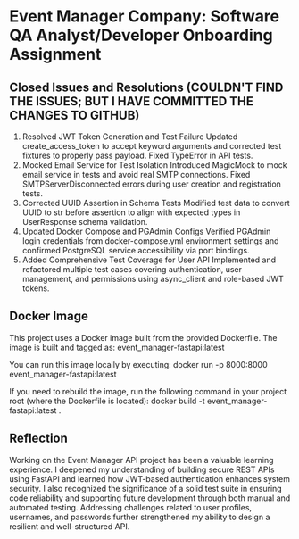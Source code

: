 # Event Manager Company: Software QA Analyst/Developer Onboarding Assignment

## Closed Issues and Resolutions (COULDN'T FIND THE ISSUES; BUT I HAVE COMMITTED THE CHANGES TO GITHUB)
1. Resolved JWT Token Generation and Test Failure
Updated create_access_token to accept keyword arguments and corrected test fixtures to properly pass payload. Fixed TypeError in API tests.
2.	Mocked Email Service for Test Isolation
Introduced MagicMock to mock email service in tests and avoid real SMTP connections. Fixed SMTPServerDisconnected errors during user creation and registration tests.
3.	Corrected UUID Assertion in Schema Tests
Modified test data to convert UUID to str before assertion to align with expected types in UserResponse schema validation.
4.	Updated Docker Compose and PGAdmin Configs
Verified PGAdmin login credentials from docker-compose.yml environment settings and confirmed PostgreSQL service accessibility via port bindings.
5.	Added Comprehensive Test Coverage for User API
Implemented and refactored multiple test cases covering authentication, user management, and permissions using async_client and role-based JWT tokens.
## Docker Image

This project uses a Docker image built from the provided Dockerfile. The image is built and tagged as:
event_manager-fastapi:latest

You can run this image locally by executing:
docker run -p 8000:8000 event_manager-fastapi:latest

If you need to rebuild the image, run the following command in your project root (where the Dockerfile is located):
docker build -t event_manager-fastapi:latest .

## Reflection
Working on the Event Manager API project has been a valuable learning experience. I deepened my understanding of building secure REST APIs using FastAPI and learned how JWT-based authentication enhances system security. I also recognized the significance of a solid test suite in ensuring code reliability and supporting future development through both manual and automated testing. Addressing challenges related to user profiles, usernames, and passwords further strengthened my ability to design a resilient and well-structured API.